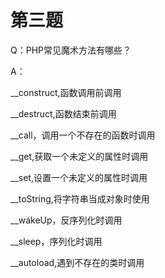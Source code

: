# 第三题
Q：PHP常见魔术方法有哪些？

A：

__construct,函数调用前调用

__destruct,函数结束前调用

__call，调用一个不存在的函数时调用

__get,获取一个未定义的属性时调用

__set,设置一个未定义的属性时调用

__toString,将字符串当成对象时使用

__wakeUp，反序列化时调用

__sleep，序列化时调用

__autoload,遇到不存在的类时调用
